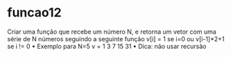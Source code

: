 # funcao12
Criar uma função que recebe um número N, e retorna um vetor com uma série de N números seguindo a seguinte função v[i] = 1 se i=0 ou v[i-1]*2+1 se i != 0 ▪ Exemplo para N=5  v = 1 3 7 15 31 ▪ Dica: não usar recursão
